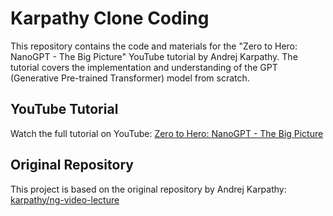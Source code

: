 # Karpathy Clone Coding

This repository contains the code and materials for the "Zero to Hero: NanoGPT - The Big Picture" YouTube tutorial by Andrej Karpathy. The tutorial covers the implementation and understanding of the GPT (Generative Pre-trained Transformer) model from scratch.

## YouTube Tutorial

Watch the full tutorial on YouTube: [Zero to Hero: NanoGPT - The Big Picture](https://youtu.be/kCc8FmEb1nY?si=QUUIURe5A0ZWD5Es)

## Original Repository

This project is based on the original repository by Andrej Karpathy: [karpathy/ng-video-lecture](https://github.com/karpathy/ng-video-lecture)
